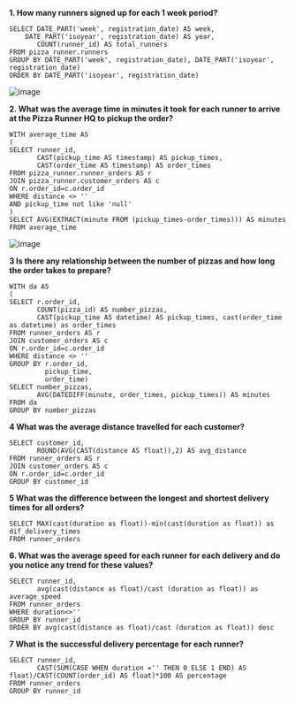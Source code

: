 __1. How many runners signed up for each 1 week period?__
```
SELECT DATE_PART('week', registration_date) AS week,
	DATE_PART('isoyear', registration_date) AS year, 
       COUNT(runner_id) AS total_runners
FROM pizza_runner.runners
GROUP BY DATE_PART('week', registration_date), DATE_PART('isoyear', registration_date)
ORDER BY DATE_PART('isoyear', registration_date)
```
![image](https://user-images.githubusercontent.com/89729029/134192354-bcb4f0e0-c032-4d4d-a2e1-20e385bfda0f.png)

__2. What was the average time in minutes it took for each runner to arrive at the Pizza Runner HQ to pickup the order?__
```
WITH average_time AS 
(
SELECT runner_id, 
       CAST(pickup_time AS timestamp) AS pickup_times, 
       CAST(order_time AS timestamp) AS order_times
FROM pizza_runner.runner_orders AS r
JOIN pizza_runner.customer_orders AS c
ON r.order_id=c.order_id
WHERE distance <> ''
AND pickup_time not like 'null'
)
SELECT AVG(EXTRACT(minute FROM (pickup_times-order_times))) AS minutes
FROM average_time
```
![image](https://user-images.githubusercontent.com/89729029/134194460-8282cc1e-942c-413c-acd0-eb24e4700a08.png)

__3 Is there any relationship between the number of pizzas and how long the order takes to prepare?__
```
WITH da AS
(
SELECT r.order_id, 
       COUNT(pizza_id) AS number_pizzas, 
       CAST(pickup_time AS datetime) AS pickup_times, cast(order_time as datetime) as order_times
FROM runner_orders AS r
JOIN customer_orders AS c
ON r.order_id=c.order_id
WHERE distance <> ''
GROUP BY r.order_id, 
         pickup_time, 
         order_time)
SELECT number_pizzas, 
       AVG(DATEDIFF(minute, order_times, pickup_times)) AS minutes
FROM da
GROUP BY number_pizzas
``` 

__4 What was the average distance travelled for each customer?__
```
SELECT customer_id, 
       ROUND(AVG(CAST(distance AS float)),2) AS avg_distance
FROM runner_orders AS r
JOIN customer_orders AS c
ON r.order_id=c.order_id
GROUP BY customer_id
```

__5 What was the difference between the longest and shortest delivery times for all orders?__
```
SELECT MAX(cast(duration as float))-min(cast(duration as float)) as dif_delivery_times
FROM runner_orders
```

__6. What was the average speed for each runner for each delivery and do you notice any trend for these values?__
```
SELECT runner_id, 
       avg(cast(distance as float)/cast (duration as float)) as average_speed
FROM runner_orders
WHERE duration<>''
GROUP BY runner_id
ORDER BY avg(cast(distance as float)/cast (duration as float)) desc
```
__7 What is the successful delivery percentage for each runner?__
```
SELECT runner_id, 
       CAST(SUM(CASE WHEN duration ='' THEN 0 ELSE 1 END) AS float)/CAST(COUNT(order_id) AS float)*100 AS percentage
FROM runner_orders
GROUP BY runner_id
```
